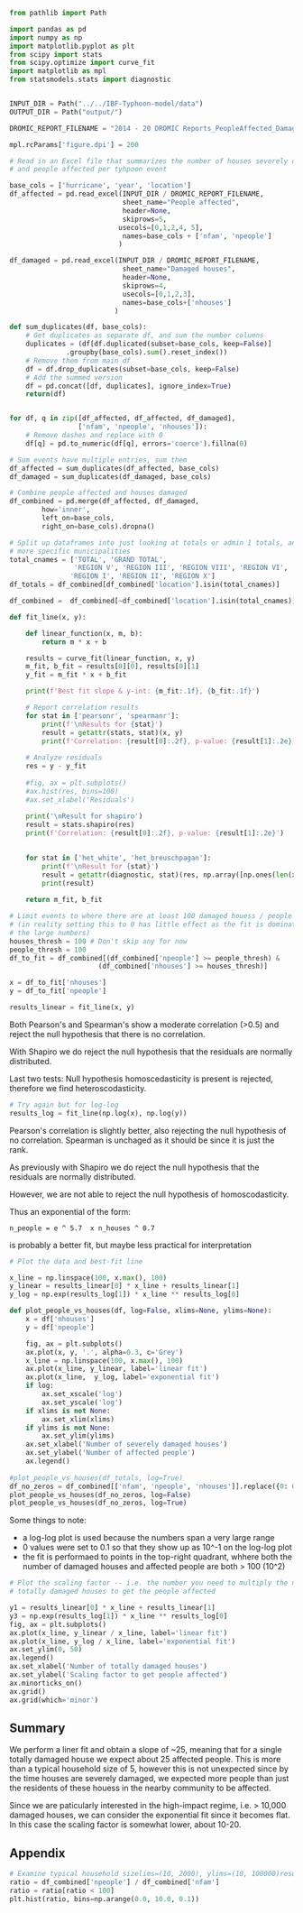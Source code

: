 ```python
from pathlib import Path

import pandas as pd
import numpy as np
import matplotlib.pyplot as plt
from scipy import stats
from scipy.optimize import curve_fit
import matplotlib as mpl
from statsmodels.stats import diagnostic


INPUT_DIR = Path("../../IBF-Typhoon-model/data")
OUTPUT_DIR = Path("output/")

DROMIC_REPORT_FILENAME = "2014 - 20 DROMIC Reports_PeopleAffected_DamagedHouses_Consolidated.xlsx"

mpl.rcParams['figure.dpi'] = 200

```

```python
# Read in an Excel file that summarizes the number of houses severely damaged 
# and people affected per tyhpoon event

base_cols = ['hurricane', 'year', 'location']
df_affected = pd.read_excel(INPUT_DIR / DROMIC_REPORT_FILENAME, 
                            sheet_name="People affected",
                            header=None,
                            skiprows=5,
                           usecols=[0,1,2,4, 5],
                            names=base_cols + ['nfam', 'npeople']
                           )

df_damaged = pd.read_excel(INPUT_DIR / DROMIC_REPORT_FILENAME, 
                            sheet_name="Damaged houses", 
                            header=None,
                            skiprows=4,
                            usecols=[0,1,2,3],
                            names=base_cols+['nhouses']
                          )

```

```python
def sum_duplicates(df, base_cols):
    # Get duplicates as separate df, and sum the number columns
    duplicates = (df[df.duplicated(subset=base_cols, keep=False)]
              .groupby(base_cols).sum().reset_index())
    # Remove them from main df
    df = df.drop_duplicates(subset=base_cols, keep=False)
    # Add the summed version
    df = pd.concat([df, duplicates], ignore_index=True)
    return(df)


for df, q in zip([df_affected, df_affected, df_damaged], 
                 ['nfam', 'npeople', 'nhouses']):
    # Remove dashes and replace with 0
    df[q] = pd.to_numeric(df[q], errors='coerce').fillna(0)

# Sum events have multiple entries, sum them
df_affected = sum_duplicates(df_affected, base_cols)
df_damaged = sum_duplicates(df_damaged, base_cols)
```

```python
# Combine people affected and houses damaged
df_combined = pd.merge(df_affected, df_damaged,
        how='inner',
        left_on=base_cols,
        right_on=base_cols).dropna()
```

```python
# Split up dataframes into just looking at totals or admin 1 totals, and 
# more specific municipalities
total_cnames = ['TOTAL', 'GRAND TOTAL', 
                'REGION V', 'REGION III', 'REGION VIII', 'REGION VI', 
               'REGION I', 'REGION II', 'REGION X']
df_totals = df_combined[df_combined['location'].isin(total_cnames)]

df_combined =  df_combined[~df_combined['location'].isin(total_cnames)]
```

```python
def fit_line(x, y):

    def linear_function(x, m, b):
        return m * x + b

    results = curve_fit(linear_function, x, y)
    m_fit, b_fit = results[0][0], results[0][1]
    y_fit = m_fit * x + b_fit

    print(f'Best fit slope & y-int: {m_fit:.1f}, {b_fit:.1f}')

    # Report correlation results
    for stat in ['pearsonr', 'spearmanr']:
        print(f'\nResults for {stat}')
        result = getattr(stats, stat)(x, y)
        print(f'Correlation: {result[0]:.2f}, p-value: {result[1]:.2e}')
        
    # Analyze residuals 
    res = y - y_fit
    
    #fig, ax = plt.subplots()
    #ax.hist(res, bins=100)
    #ax.set_xlabel('Residuals')
    
    print('\nResult for shapiro')
    result = stats.shapiro(res)
    print(f'Correlation: {result[0]:.2f}, p-value: {result[1]:.2e}')

    
    for stat in ['het_white', 'het_breuschpagan']:
        print(f'\nResult for {stat}')
        result = getattr(diagnostic, stat)(res, np.array([np.ones(len(x)), x]).T)
        print(result)
    
    return m_fit, b_fit

```

```python
# Limit events to where there are at least 100 damaged houess / people affected
# (in reality setting this to 0 has little effect as the fit is dominated by 
# the large numbers)
houses_thresh = 100 # Don't skip any for now
people_thresh = 100
df_to_fit = df_combined[(df_combined['npeople'] >= people_thresh) & 
                      (df_combined['nhouses'] >= houses_thresh)]

x = df_to_fit['nhouses']
y = df_to_fit['npeople']

results_linear = fit_line(x, y)
```

Both Pearson's and Spearman's show a moderate correlation (>0.5) and reject the null hypothesis that there is no correlation.

With Shapiro we do reject the null hypothesis that the residuals are normally distributed.

Last two tests: Null hypothesis homoscedasticity is present is rejected, therefore we find heteroscodasticity. 

```python
# Try again but for log-log 
results_log = fit_line(np.log(x), np.log(y))
```

Pearson's correlation is slightly better, also rejecting the null hypothesis of no correlation. Spearman is unchaged as it should be since it is just the rank.

As previously with Shapiro we do reject the null hypothesis that the residuals are normally distributed.

However, we are not able to reject the null hypothesis of homoscodasticity. 

Thus an exponential of the form:
```
n_people = e ^ 5.7  x n_houses ^ 0.7
```
is probably a better fit, but maybe less practical for interpretation

```python
# Plot the data and best-fit line

x_line = np.linspace(100, x.max(), 100)
y_linear = results_linear[0] * x_line + results_linear[1]
y_log = np.exp(results_log[1]) * x_line ** results_log[0]

def plot_people_vs_houses(df, log=False, xlims=None, ylims=None):
    x = df['nhouses']
    y = df['npeople']

    fig, ax = plt.subplots()
    ax.plot(x, y, '.', alpha=0.3, c='Grey')
    x_line = np.linspace(100, x.max(), 100)
    ax.plot(x_line, y_linear, label='linear fit')
    ax.plot(x_line,  y_log, label='exponential fit')
    if log:
        ax.set_xscale('log')
        ax.set_yscale('log')
    if xlims is not None:
        ax.set_xlim(xlims)
    if ylims is not None:
        ax.set_ylim(ylims)
    ax.set_xlabel('Number of severely damaged houses')
    ax.set_ylabel('Number of affected people')
    ax.legend()
        
#plot_people_vs_houses(df_totals, log=True)
df_no_zeros = df_combined[['nfam', 'npeople', 'nhouses']].replace({0: 0.1})
plot_people_vs_houses(df_no_zeros, log=False)
plot_people_vs_houses(df_no_zeros, log=True)

```

Some things to note:
 - a log-log plot is used because the numbers span a very large range
 - 0 values were set to 0.1 so that they show up as 10^-1 on the log-log plot
 - the fit is performaed to points in the top-right quadrant, whhere both the number of 
   damaged houses and affected people are both > 100 (10^2)

```python
# Plot the scaling factor -- i.e. the number you need to multiply the number of 
# totally damaged houses to get the people affected

y1 = results_linear[0] * x_line + results_linear[1]
y3 = np.exp(results_log[1]) * x_line ** results_log[0]
fig, ax = plt.subplots()
ax.plot(x_line, y_linear / x_line, label='linear fit')
ax.plot(x_line, y_log / x_line, label='exponential fit')
ax.set_ylim(0, 50)
ax.legend()
ax.set_xlabel('Number of totally damaged houses')
ax.set_ylabel('Scaling factor to get people affected')
ax.minorticks_on()
ax.grid()
ax.grid(which='minor')
```

## Summary

We perform a liner fit and obtain a slope of ~25, meaning that for a single totally damaged 
house we expect about 25 affected people. This is more than a typical household size of 5, 
however this is not unexpected since by the time houses are severely damaged, 
we expected more people than just the residents of these houess in the nearby community to be affected.

Since we are paticularly interested in the high-impact regime, i.e. > 10,000 damaged houses, 
we can consider the exponential fit since it becomes flat. In this case the scaling factor is somewhat lower,
about 10-20. 


## Appendix

```python
# Examine typical household sizelims=(10, 2000), ylims=(10, 100000)results.x[1])
ratio = df_combined['npeople'] / df_combined['nfam']
ratio = ratio[ratio < 100]
plt.hist(ratio, bins=np.arange(0.0, 10.0, 0.1))
```
